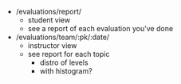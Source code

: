 * /evaluations/report/
  * student view
  * see a report of each evaluation you've done
* /evaluations/team/:pk/:date/
  * instructor view
  * see report for each topic 
    * distro of levels
    * with histogram?
